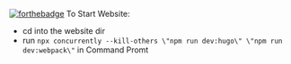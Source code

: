 [![forthebadge](https://forthebadge.com/images/badges/ctrl-c-ctrl-v.svg)](https://forthebadge.com)
To Start Website: 
- cd into the website dir
- run `npx concurrently --kill-others \"npm run dev:hugo\" \"npm run dev:webpack\"` in Command Promt
